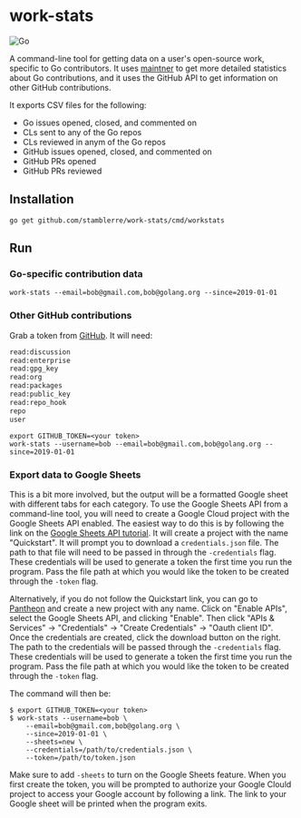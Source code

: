 # work-stats

![Go](https://github.com/stamblerre/work-stats/workflows/Go/badge.svg)

A command-line tool for getting data on a user's open-source work, specific
to Go contributors. It uses [maintner](https://pkg.go.dev/golang.org/x/build/maintner?tab=doc)
to get more detailed statistics about Go contributions, and it uses the GitHub
API to get information on other GitHub contributions.

It exports CSV files for the following:

* Go issues opened, closed, and commented on
* CLs sent to any of the Go repos
* CLs reviewed in anym of the Go repos
* GitHub issues opened, closed, and commented on
* GitHub PRs opened
* GitHub PRs reviewed

## Installation

`go get github.com/stamblerre/work-stats/cmd/workstats`

## Run

### Go-specific contribution data

```shell
work-stats --email=bob@gmail.com,bob@golang.org --since=2019-01-01
```

### Other GitHub contributions

Grab a token from [GitHub](https://github.com/settings/tokens). It will need:

```bash
read:discussion
read:enterprise
read:gpg_key
read:org
read:packages
read:public_key
read:repo_hook
repo
user
```

```shell
export GITHUB_TOKEN=<your token>
work-stats --username=bob --email=bob@gmail.com,bob@golang.org --since=2019-01-01
```

### Export data to Google Sheets

This is a bit more involved, but the output will be a formatted Google sheet
with different tabs for each category. To use the Google Sheets API from a
command-line tool, you will need to create a Google Cloud project with the
Google Sheets API enabled. The easiest way to do this is by following the link
on the [Google Sheets API tutorial](https://developers.google.com/sheets/api/quickstart/go).
It will create a project with the name "Quickstart". It will prompt you to
download a `credentials.json` file. The path to that file will need to be passed
in through the `-credentials` flag. These credentials will be used to generate a
token the first time you run the program. Pass the file path at which you would
like the token to be created through the  `-token` flag.

Alternatively, if you do not follow the Quickstart link, you can go to
[Pantheon](https://pantheon.corp.google.com/apis) and create a new project with
any name. Click on "Enable APIs", select the Google Sheets API, and clicking
"Enable". Then click "APIs & Services" -> "Credentials" -> "Create Credentials"
-> "Oauth client ID". Once the credentials are created, click the download
button on the right. The path to the credentials will be passed through the
`-credentials` flag. These credentials will be used to generate a token the
first time you run the program. Pass the file path at which you would like the
token to be created through the  `-token` flag.

The command will then be:

```shell
$ export GITHUB_TOKEN=<your token>
$ work-stats --username=bob \
    --email=bob@gmail.com,bob@golang.org \
    --since=2019-01-01 \
    --sheets=new \
    --credentials=/path/to/credentials.json \
    --token=/path/to/token.json
```

Make sure to add `-sheets` to turn on the Google Sheets feature. When you first
create the token, you will be prompted to authorize your Google Clould project
to access your Google account by following a link. The link to your Google
sheet will be printed when the program exits.
